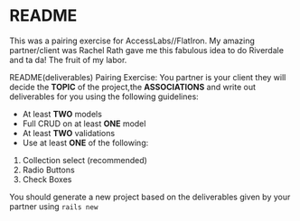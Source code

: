 # README
This was a pairing exercise for AccessLabs//FlatIron. My amazing partner/client was Rachel Rath gave me this fabulous idea to do Riverdale and ta da! The fruit of my labor. 


README(deliverables) Pairing Exercise:
You partner is your client they will decide the **TOPIC** of the project,the **ASSOCIATIONS** and write out deliverables for you using the following guidelines:

- At least **TWO** models
- Full CRUD on at least **ONE** model
- At least **TWO** validations
- Use at least **ONE** of the following:
 1. Collection select (recommended)
 2. Radio Buttons
 3. Check Boxes

You should generate a new project based on the deliverables given by your partner using `rails new`
